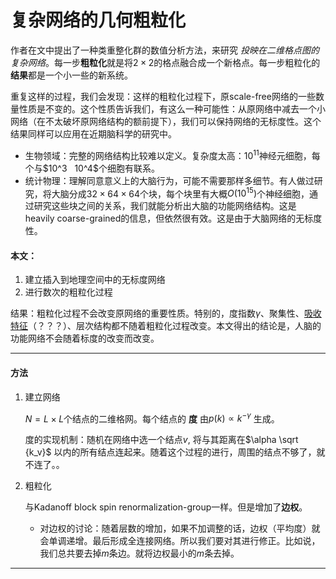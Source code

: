 # 复杂网络的几何粗粒化

作者在文中提出了一种类重整化群的数值分析方法，来研究 *投映在二维格点图的复杂网络*。每一步**粗粒化**就是将$2\times 2$的格点融合成一个新格点。每一步粗粒化的**结果**都是一个小一些的新系统。

重复这样的过程，我们会发现：这样的粗粒化过程下，原scale-free网络的一些数量性质是不变的。这个性质告诉我们，有这么一种可能性：从原网络中减去一个小网络（在不太破坏原网络结构的额前提下），我们可以保持网络的无标度性。这个结果同样可以应用在近期脑科学的研究中。

- 生物领域：完整的网络结构比较难以定义。复杂度太高：$10^{11}$神经元细胞，每个与$10^3 $~$ 10^4$个细胞有联系。
- 统计物理：理解同意意义上的大脑行为，可能不需要那样多细节。有人做过研究，将大脑分成$32\times64\times64$个块，每个块里有大概$O(10^{15})$个神经细胞，通过研究这些块之间的关系，我们就能分析出大脑的功能网络结构。这是heavily coarse-grained的信息，但依然很有效。这是由于大脑网络的无标度性。

#### 本文：

1. 建立插入到地理空间中的无标度网络
2. 进行数次的粗粒化过程

结果：粗粒化过程不会改变原网络的重要性质。特别的，度指数$\gamma$、聚集性、<u>吸收特征</u>（？？？）、层次结构都不随着粗粒化过程改变。本文得出的结论是，人脑的功能网络不会随着标度的改变而改变。

------

#### 方法

1. 建立网络

   $N=L\times L$个结点的二维格网。每个结点的 **度** 由$p(k)\propto k^{-\gamma}$ 生成。

   度的实现机制：随机在网络中选一个结点$v,$ 将与其距离在$\alpha \sqrt {k_v}$ 以内的所有结点连起来。随着这个过程的进行，周围的结点不够了，就不连了。。

2. 粗粒化

   与Kadanoff block spin renormalization-group一样。但是增加了**边权**。

   - 对边权的讨论：随着层数的增加，如果不加调整的话，边权（平均度）就会单调递增。最后形成全连接网络。所以我们要对其进行修正。比如说，我们总共要去掉$m$条边。就将边权最小的$m$条去掉。

------

